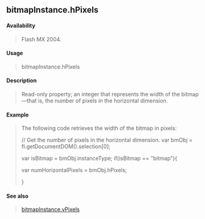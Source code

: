## bitmapInstance.hPixels

#### Availability

> Flash MX 2004.

#### Usage

> bitmapInstance.hPixels

#### Description

> Read-only property; an integer that represents the width of the bitmap—that is, the number of pixels in the horizontal dimension.

#### Example

> The following code retrieves the width of the bitmap in pixels:
>
> // Get the number of pixels in the horizontal dimension. var bmObj = fl.getDocumentDOM().selection\[0\];
>
> var isBitmap = bmObj.instanceType; if(isBitmap == "bitmap"){
>
> var numHorizontalPixels = bmObj.hPixels;
>
> }

#### See also

> [bitmapInstance.vPixels](#_bookmark47)
